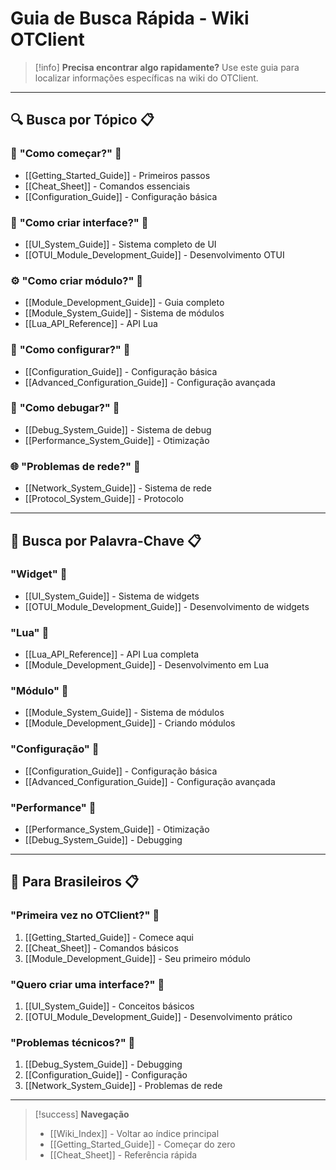 
# Guia de Busca Rápida - Wiki OTClient

> [!info] **Precisa encontrar algo rapidamente?** Use este guia para localizar informações específicas na wiki do OTClient.


---

## 🔍 **Busca por Tópico** 📋

### 🚀 **"Como começar?"** 📝
- [[Getting_Started_Guide]] - Primeiros passos
- [[Cheat_Sheet]] - Comandos essenciais
- [[Configuration_Guide]] - Configuração básica

### 🎨 **"Como criar interface?"** 📝
- [[UI_System_Guide]] - Sistema completo de UI
- [[OTUI_Module_Development_Guide]] - Desenvolvimento OTUI

### ⚙️ **"Como criar módulo?"** 📝
- [[Module_Development_Guide]] - Guia completo
- [[Module_System_Guide]] - Sistema de módulos
- [[Lua_API_Reference]] - API Lua

### 🔧 **"Como configurar?"** 📝
- [[Configuration_Guide]] - Configuração básica
- [[Advanced_Configuration_Guide]] - Configuração avançada

### 🐛 **"Como debugar?"** 📝
- [[Debug_System_Guide]] - Sistema de debug
- [[Performance_System_Guide]] - Otimização

### 🌐 **"Problemas de rede?"** 📝
- [[Network_System_Guide]] - Sistema de rede
- [[Protocol_System_Guide]] - Protocolo


---

## 🎯 **Busca por Palavra-Chave** 📋

### **"Widget"** 📝
- [[UI_System_Guide]] - Sistema de widgets
- [[OTUI_Module_Development_Guide]] - Desenvolvimento de widgets

### **"Lua"** 📝
- [[Lua_API_Reference]] - API Lua completa
- [[Module_Development_Guide]] - Desenvolvimento em Lua

### **"Módulo"** 📝
- [[Module_System_Guide]] - Sistema de módulos
- [[Module_Development_Guide]] - Criando módulos

### **"Configuração"** 📝
- [[Configuration_Guide]] - Configuração básica
- [[Advanced_Configuration_Guide]] - Configuração avançada

### **"Performance"** 📝
- [[Performance_System_Guide]] - Otimização
- [[Debug_System_Guide]] - Debugging


---

## 📱 **Para Brasileiros** 📋

### **"Primeira vez no OTClient?"** 📝
1. [[Getting_Started_Guide]] - Comece aqui
2. [[Cheat_Sheet]] - Comandos básicos
3. [[Module_Development_Guide]] - Seu primeiro módulo

### **"Quero criar uma interface?"** 📝
1. [[UI_System_Guide]] - Conceitos básicos
2. [[OTUI_Module_Development_Guide]] - Desenvolvimento prático

### **"Problemas técnicos?"** 📝
1. [[Debug_System_Guide]] - Debugging
2. [[Configuration_Guide]] - Configuração
3. [[Network_System_Guide]] - Problemas de rede

---

> [!success] **Navegação**
> - [[Wiki_Index]] - Voltar ao índice principal
> - [[Getting_Started_Guide]] - Começar do zero
> - [[Cheat_Sheet]] - Referência rápida


